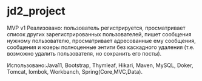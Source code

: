 # jd2_project
MVP v1
Реализовано: пользователь регистрируется, просматривает список других зарегистрированных пользователей, 
пишет сообщения нужному пользователю, просматривает адресованные ему сообщения, сообщения и юзеры полноценные 
энтити без каскадного удаления (т.е. возможно удалить пользователя, но сохранить его посты).

Использовано:Java11, Bootstrap, Thymleaf, Hikari, Maven, MySQL, Doker, Tomcat, lombok, Workbanch, Spring(Core,MVC,Data).
